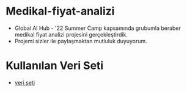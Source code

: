# Medikal-fiyat-analizi
* Global AI Hub - '22 Summer Camp kapsamında grubumla beraber medikal fiyat analizi projesini gerçekleştirdik.
* Projemi sizler ile paylaşmaktan mutluluk duyuyorum.

# Kullanılan Veri Seti
- [veri seti](https://www.kaggle.com/datasets/mirichoi0218/insurance)
